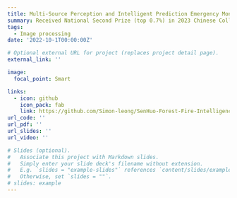 ```yaml
---
title: Multi-Source Perception and Intelligent Prediction Emergency Monitoring Platform for Forest Fires
summary: Received National Second Prize (top 0.7%) in 2023 Chinese Collegiate Computing Competition, National First Prize in 2023 China "Dingxin Cup" National Youth Innovation and Entrepreneurship Competition, and National Grand Prize in 2023 National University Student Surveying and Mapping Discipline Intelligence Competition.
tags:
  - Image processing 
date: '2022-10-1T00:00:00Z'

# Optional external URL for project (replaces project detail page).
external_link: ''

image:
  focal_point: Smart

links:
  - icon: github
    icon_pack: fab
    link: https://github.com/Simon-leong/SenHuo-Forest-Fire-Intelligence-Integration-Software-System-UI
url_code: ''
url_pdf: ''
url_slides: ''
url_video: ''

# Slides (optional).
#   Associate this project with Markdown slides.
#   Simply enter your slide deck's filename without extension.
#   E.g. `slides = "example-slides"` references `content/slides/example-slides.md`.
#   Otherwise, set `slides = ""`.
# slides: example
---
```

